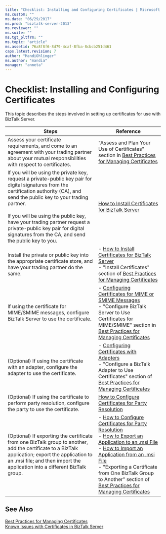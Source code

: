 ```yaml
---
title: "Checklist: Installing and Configuring Certificates | Microsoft Docs"
ms.custom: ""
ms.date: "06/29/2017"
ms.prod: "biztalk-server-2013"
ms.reviewer: ""
ms.suite: ""
ms.tgt_pltfrm: ""
ms.topic: "article"
ms.assetid: 76a8f8f6-8d79-4caf-8fba-8cbcb251d461
caps.latest.revision: 7
author: "MandiOhlinger"
ms.author: "mandia"
manager: "anneta"
---
```

# Checklist: Installing and Configuring Certificates
This topic describes the steps involved in setting up certificates for use with BizTalk Server.  
  
|Steps|Reference|  
|-----------|---------------|  
|Assess your certificate requirements, and come to an agreement with your trading partner about your mutual responsibilities with respect to certificates.|"Assess and Plan Your Use of Certificates" section in [Best Practices for Managing Certificates](~/technical-guides/best-practices-for-managing-certificates2.md)|  
|If you will be using the private key, request a private-public key pair for digital signatures from the certification authority (CA), and send the public key to your trading partner.<br /><br /> If you will be using the public key, have your trading partner request a private-public key pair for digital signatures from the CA, and send the public key to you.|[How to Install Certificates for BizTalk Server](~/technical-guides/how-to-install-certificates-for-biztalk-server.md)|  
|Install the private or public key into the appropriate certificate store, and have your trading partner do the same.|-   [How to Install Certificates for BizTalk Server](~/technical-guides/how-to-install-certificates-for-biztalk-server.md)<br />-   "Install Certificates" section of [Best Practices for Managing Certificates](~/technical-guides/best-practices-for-managing-certificates2.md)|  
|If using the certificate for MIME/SMIME messages, configure BizTalk Server to use the certificate.|-   [Configuring Certificates for MIME or SMIME Messages](../technical-guides/configuring-certificates-for-mime-or-smime-messages.md)<br />-   "Configure BizTalk Server to Use Certificates for MIME/SMIME" section in [Best Practices for Managing Certificates](~/technical-guides/best-practices-for-managing-certificates2.md)|  
|(Optional) If using the certificate with an adapter, configure the adapter to use the certificate.|-   [Configuring Certificates with Adapters](~/technical-guides/configuring-certificates-with-adapters.md)<br />-   "Configure a BizTalk Adapter to Use Certificates" section of [Best Practices for Managing Certificates](~/technical-guides/best-practices-for-managing-certificates2.md)|  
|(Optional) If using the certificate to perform party resolution, configure the party to use the certificate.|[How to Configure Certificates for Party Resolution](~/technical-guides/how-to-configure-certificates-for-party-resolution.md)|  
|(Optional) If exporting the certificate from one BizTalk group to another, add the certificate to a BizTalk application; export the application to an .msi file; and then import the application into a different BizTalk group.|-   [How to Configure Certificates for Party Resolution](~/technical-guides/how-to-configure-certificates-for-party-resolution.md)<br />-   [How to Export an Application to an .msi File](~/technical-guides/how-to-export-an-application-to-an-msi-file.md)<br />-   [How to Import an Application from an .msi File](~/technical-guides/how-to-import-an-application-from-an-msi-file.md)<br />-   "Exporting a Certificate from One BizTalk Group to Another" section of [Best Practices for Managing Certificates](~/technical-guides/best-practices-for-managing-certificates2.md)|  
  
## See Also  
 [Best Practices for Managing Certificates](~/technical-guides/best-practices-for-managing-certificates2.md)   
 [Known Issues with Certificates in BizTalk Server](~/technical-guides/known-issues-with-certificates-in-biztalk-server.md)